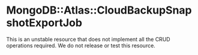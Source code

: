 # MongoDB::Atlas::CloudBackupSnapshotExportJob

This is an unstable resource that does not implement all the CRUD operations required. We do not release or test this resource.

